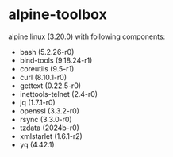 # alpine-toolbox

alpine linux (3.20.0) with following components:

- bash (5.2.26-r0)
- bind-tools (9.18.24-r1)
- coreutils (9.5-r1)
- curl (8.10.1-r0)
- gettext (0.22.5-r0)
- inettools-telnet (2.4-r0)
- jq (1.7.1-r0)
- openssl (3.3.2-r0)
- rsync (3.3.0-r0)
- tzdata (2024b-r0)
- xmlstarlet (1.6.1-r2)
- yq (4.42.1)
